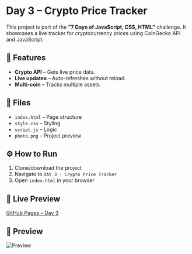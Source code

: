 # Day 3 – Crypto Price Tracker

This project is part of the **"7 Days of JavaScript, CSS, HTML"** challenge. It showcases a live tracker for cryptocurrency prices using CoinGecko API and JavaScript.

## 🚀 Features

- **Crypto API** – Gets live price data.
- **Live updates** – Auto-refreshes without reload.
- **Multi-coin** – Tracks multiple assets.

## 📂 Files

- `index.html` – Page structure  
- `style.css` – Styling  
- `script.js` – Logic  
- `photo.png` – Project preview

## ⚙️ How to Run

1. Clone/download the project  
2. Navigate to `DAY 3 - Crypto Price Tracker`  
3. Open `index.html` in your browser  

## 🔗 Live Preview

[GitHub Pages – Day 3](https://whereismytime.github.io/7-Days-of-JavaScript-CSS-HTML/DAY%203%20-%20Crypto%20Price%20Tracker/)

## 📸 Preview

![Preview](photo.png)
